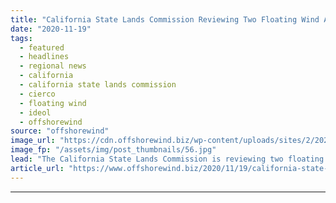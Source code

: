 ```yaml
---
title: "California State Lands Commission Reviewing Two Floating Wind Applications"
date: "2020-11-19"
tags: 
  - featured
  - headlines
  - regional news
  - california
  - california state lands commission
  - cierco
  - floating wind
  - ideol
  - offshorewind
source: "offshorewind"
image_url: "https://cdn.offshorewind.biz/wp-content/uploads/sites/2/2020/11/19122337/California-State-Lands-Commission-Reviewing-Two-Floating-Wind-Applications.jpg"
image_fp: "/assets/img/post_thumbnails/56.jpg"
lead: "The California State Lands Commission is reviewing two floating offshore wind applications for the"
article_url: "https://www.offshorewind.biz/2020/11/19/california-state-lands-commission-reviewing-two-floating-wind-applications/"
---
```


---
